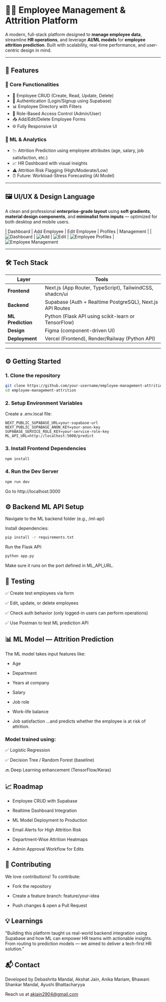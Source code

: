 # 🧑‍💼 Employee Management & Attrition Platform

A modern, full-stack platform designed to **manage employee data**, streamline **HR operations**, and leverage **AI/ML models** for **employee attrition prediction**. Built with scalability, real-time performance, and user-centric design in mind.

---

## 🚀 Features

### 🧩 Core Functionalities
- 👥 Employee CRUD (Create, Read, Update, Delete)
- 🔐 Authentication (Login/Signup using Supabase)
- 📊 Employee Directory with Filters
- 📝 Role-Based Access Control (Admin/User)
- 📥 Add/Edit/Delete Employee Forms
- 🌐 Fully Responsive UI

### 🧠 ML & Analytics
- 📉 Attrition Prediction using employee attributes (age, salary, job satisfaction, etc.)
- 📈 HR Dashboard with visual insights
- ⚠️ Attrition Risk Flagging (High/Moderate/Low)
- ⏰ Future: Workload-Stress Forecasting (AI Model)

---

## 🖼️ UI/UX & Design Language

A clean and professional **enterprise-grade layout** using **soft gradients**, **material design components**, and **minimalist form inputs** — optimized for both desktop and mobile users.

| Dashboard | Add Employee | Edit Employee | Profiles | Management |
| ![Dashboard](./public/dashboard.png) | ![Add](./public/add.png) | ![Edit](./public/edit.png) | ![Employee Profiles](./public/profiles.png) | ![Employee Management](./public/management.png)

---

## 🛠️ Tech Stack

| Layer | Tools |
|-------|-------|
| **Frontend** | Next.js (App Router, TypeScript), TailwindCSS, shadcn/ui |
| **Backend** | Supabase (Auth + Realtime PostgreSQL), Next.js API Routes |
| **ML Prediction** | Python (Flask API using scikit-learn or TensorFlow) |
| **Design** | Figma (component-driven UI) |
| **Deployment** | Vercel (Frontend), Render/Railway (Python API) |

---

## ⚙️ Getting Started

### 1. Clone the repository

```bash
git clone https://github.com/your-username/employee-management-attrition.git
cd employee-management-attrition
```
### 2. Setup Environment Variables
Create a .env.local file:

```env
NEXT_PUBLIC_SUPABASE_URL=your-supabase-url
NEXT_PUBLIC_SUPABASE_ANON_KEY=your-anon-key
SUPABASE_SERVICE_ROLE_KEY=your-service-role-key
ML_API_URL=http://localhost:5000/predict
```
### 3. Install Frontend Dependencies
```bash
npm install
```
### 4. Run the Dev Server
```bash
npm run dev
```
Go to http://localhost:3000

## ⚙️ Backend ML API Setup
Navigate to the ML backend folder (e.g., /ml-api)

Install dependencies:

```bash
pip install -r requirements.txt
```
Run the Flask API:

```bash
python app.py
```
Make sure it runs on the port defined in ML_API_URL.

## 🧪 Testing
✅ Create test employees via form

✅ Edit, update, or delete employees

✅ Check auth behavior (only logged-in users can perform operations)

✅ Use Postman to test ML prediction API

## 📊 ML Model — Attrition Prediction
The ML model takes input features like:

- Age

- Department

- Years at company

- Salary

- Job role

- Work-life balance

- Job satisfaction
...and predicts whether the employee is at risk of attrition.

### Model trained using:

✅ Logistic Regression

✅ Decision Tree / Random Forest (baseline)

🔜 Deep Learning enhancement (TensorFlow/Keras)

## 📈 Roadmap
 - Employee CRUD with Supabase

 - Realtime Dashboard Integration

 - ML Model Deployment to Production

 - Email Alerts for High Attrition Risk

 - Department-Wise Attrition Heatmaps

 - Admin Approval Workflow for Edits

## 🤝 Contributing
We love contributions! To contribute:

- Fork the repository

- Create a feature branch: feature/your-idea

- Push changes & open a Pull Request

## 💡 Learnings
"Building this platform taught us real-world backend integration using Supabase and how ML can empower HR teams with actionable insights. From routing to prediction models — we aimed to deliver a tech-first HR solution."

## 📬 Contact
Developed by Debashrita Mandal, Akshat Jain, Anika Mariam, Bhawani Shankar Mandal, Ayushi Bhattacharyya

Reach us at akjain2904@gmail.com














